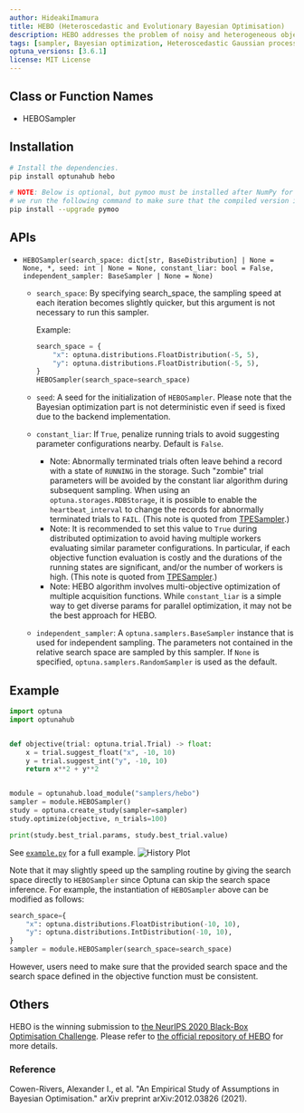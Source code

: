 ```yaml
---
author: HideakiImamura
title: HEBO (Heteroscedastic and Evolutionary Bayesian Optimisation)
description: HEBO addresses the problem of noisy and heterogeneous objective functions by using a heteroscedastic Gaussian process and an evolutionary algorithm.
tags: [sampler, Bayesian optimization, Heteroscedastic Gaussian process, Evolutionary algorithm]
optuna_versions: [3.6.1]
license: MIT License
---
```


## Class or Function Names

- HEBOSampler

## Installation

```bash
# Install the dependencies.
pip install optunahub hebo

# NOTE: Below is optional, but pymoo must be installed after NumPy for faster HEBOSampler,
# we run the following command to make sure that the compiled version is installed.
pip install --upgrade pymoo
```

## APIs

- `HEBOSampler(search_space: dict[str, BaseDistribution] | None = None, *, seed: int | None = None, constant_liar: bool = False, independent_sampler: BaseSampler | None = None)`
  - `search_space`: By specifying search_space, the sampling speed at each iteration becomes slightly quicker, but this argument is not necessary to run this sampler.

    Example:

    ```python
    search_space = {
        "x": optuna.distributions.FloatDistribution(-5, 5),
        "y": optuna.distributions.FloatDistribution(-5, 5),
    }
    HEBOSampler(search_space=search_space)
    ```

  - `seed`: A seed for the initialization of `HEBOSampler`. Please note that the Bayesian optimization part is not deterministic even if seed is fixed due to the backend implementation.

  - `constant_liar`: If `True`, penalize running trials to avoid suggesting parameter configurations nearby. Default is `False`.

    - Note: Abnormally terminated trials often leave behind a record with a state of `RUNNING` in the storage. Such "zombie" trial parameters will be avoided by the constant liar algorithm during subsequent sampling. When using an `optuna.storages.RDBStorage`, it is possible to enable the `heartbeat_interval` to change the records for abnormally terminated trials to `FAIL`. (This note is quoted from [TPESampler](https://github.com/optuna/optuna/blob/v4.1.0/optuna/samplers/_tpe/sampler.py#L215-L222).)
    - Note: It is recommended to set this value to `True` during distributed optimization to avoid having multiple workers evaluating similar parameter configurations. In particular, if each objective function evaluation is costly and the durations of the running states are significant, and/or the number of workers is high. (This note is quoted from [TPESampler](https://github.com/optuna/optuna/blob/v4.1.0/optuna/samplers/_tpe/sampler.py#L224-L229).)
    - Note: HEBO algorithm involves multi-objective optimization of multiple acquisition functions. While `constant_liar` is a simple way to get diverse params for parallel optimization, it may not be the best approach for HEBO.

  - `independent_sampler`: A `optuna.samplers.BaseSampler` instance that is used for independent sampling. The parameters not contained in the relative search space are sampled by this sampler. If `None` is specified, `optuna.samplers.RandomSampler` is used as the default.

## Example

```python
import optuna
import optunahub


def objective(trial: optuna.trial.Trial) -> float:
    x = trial.suggest_float("x", -10, 10)
    y = trial.suggest_int("y", -10, 10)
    return x**2 + y**2


module = optunahub.load_module("samplers/hebo")
sampler = module.HEBOSampler()
study = optuna.create_study(sampler=sampler)
study.optimize(objective, n_trials=100)

print(study.best_trial.params, study.best_trial.value)
```

See [`example.py`](https://github.com/optuna/optunahub-registry/blob/main/package/samplers/hebo/example.py) for a full example.
![History Plot](images/hebo_optimization_history.png "History Plot")

Note that it may slightly speed up the sampling routine by giving the search space directly to `HEBOSampler` since Optuna can skip the search space inference.
For example, the instantiation of `HEBOSampler` above can be modified as follows:

```python
search_space={
    "x": optuna.distributions.FloatDistribution(-10, 10),
    "y": optuna.distributions.IntDistribution(-10, 10),
}
sampler = module.HEBOSampler(search_space=search_space)
```

However, users need to make sure that the provided search space and the search space defined in the objective function must be consistent.

## Others

HEBO is the winning submission to [the NeurIPS 2020 Black-Box Optimisation Challenge](https://github.com/rdturnermtl/bbo_challenge_starter_kit?tab=readme-ov-file).
Please refer to [the official repository of HEBO](https://github.com/huawei-noah/HEBO/tree/master/HEBO) for more details.

### Reference

Cowen-Rivers, Alexander I., et al. "An Empirical Study of Assumptions in Bayesian Optimisation." arXiv preprint arXiv:2012.03826 (2021).
